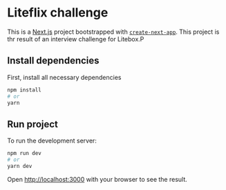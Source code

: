 # Liteflix challenge

This is a [Next.js](https://nextjs.org/) project bootstrapped with [`create-next-app`](https://github.com/vercel/next.js/tree/canary/packages/create-next-app).
This project is thr result of an interview challenge for Litebox.P

## Install dependencies

First, install all necessary dependencies

```bash
npm install
# or
yarn
```

## Run project

To run the development server:

```bash
npm run dev
# or
yarn dev
```

Open [http://localhost:3000](http://localhost:3000) with your browser to see the result.
